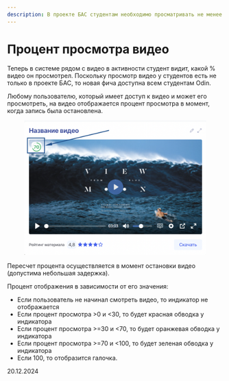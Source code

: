 ```yaml
---
description: В проекте БАС студентам необходимо просматривать не менее 70% от видео
---
```


# Процент просмотра видео

Теперь в системе рядом с видео в активности студент видит, какой % видео он просмотрел. Поскольку просмотр видео у студентов есть не только в проекте БАС, то новая фича доступна всем студентам Odin.&#x20;

Любому пользователю, который имеет доступ к видео и может его просмотреть, на видео отображается процент просмотра в момент, когда запись была остановлена.

<figure><img src="../../.gitbook/assets/image (28).png" alt=""><figcaption></figcaption></figure>

Пересчет процента осуществляется в момент остановки видео (допустима небольшая задержка).

Процент отображения в зависимости от его значения:

* Если пользователь не начинал смотреть видео, то индикатор не отображается
* Если процент просмотра >0 и <30, то будет красная обводка у индикатора
* Если процент просмотра >=30 и <70, то будет оранжевая обводка у индикатора
* Если процент просмотра >=70 и <100, то будет зеленая обводка у индикатора
* Если 100, то отобразится галочка.

20.12.2024
